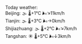 Today weather:  
Beijing: 🌫  🌡️+1°C 🌬️↘11km/h  
Tianjin: 🌫  🌡️+3°C 🌬️→0km/h  
Shijiazhuang: 🌫  🌡️+2°C 🌬️↘7km/h  
Tangshan: ☀️ 🌡️+5°C 🌬️↓3km/h  
